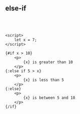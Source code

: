 ## else-if

<br>
<br>

```svelte
<script>
	let x = 7;
</script>

{#if x > 10}
	<p>
		{x} is greater than 10
	</p>
{:else if 5 > x}
	<p>
		{x} is less than 5
	</p>
{:else}
	<p>
		{x} is between 5 and 10
	</p>
{/if}
```
